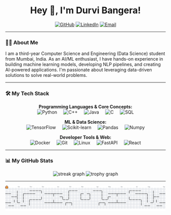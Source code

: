 <h1 align="center">Hey 👋, I'm Durvi Bangera!</h1>

<p align="center">
  <a href="https://github.com/durvibangera"><img src="https://img.shields.io/badge/GitHub-durvibangera-181717?style=for-the-badge&logo=github" alt="GitHub"/></a>
  <a href="https://linkedin.com/in/durvi-bangera"><img src="https://img.shields.io/badge/LinkedIn-Durvi%20Bangera-0077B5?style=for-the-badge&logo=linkedin" alt="LinkedIn"/></a>
  <a href="mailto:bangeradurvi@gmail.com"><img src="https://img.shields.io/badge/Email-bangeradurvi@gmail.com-D14836?style=for-the-badge&logo=gmail" alt="Email"/></a>
</p>

---

### 👨‍💻 About Me

I am a third-year Computer Science and Engineering (Data Science) student from Mumbai, India. As an AI/ML enthusiast, I have hands-on experience in building machine learning models, developing NLP pipelines, and creating AI-powered applications. I'm passionate about leveraging data-driven solutions to solve real-world problems.

---

### 🛠️ My Tech Stack

<p align="center">
  <strong>Programming Languages & Core Concepts:</strong><br>
  <img src="https://skillicons.dev/icons?i=python" height="40" alt="Python" />
  <img width="12" />
  <img src="https://skillicons.dev/icons?i=cpp" height="40" alt="C++" />
  <img width="12" />
  <img src="https://skillicons.dev/icons?i=java" height="40" alt="Java" />
  <img width="12" />
  <img src="https://skillicons.dev/icons?i=c" height="40" alt="C" />
  <img width="12" />
  <img src="https://skillicons.dev/icons?i=postgresql" height="40" alt="SQL" />
</p>

<p align="center">
  <strong>ML & Data Science:</strong><br>
  <img src="https://skillicons.dev/icons?i=tensorflow" height="40" alt="TensorFlow" />
  <img width="12" />
  <img src="https://skillicons.dev/icons?i=scikit-learn" height="40" alt="Scikit-learn" />
  <img width="12" />
  <img src="https://skillicons.dev/icons?i=pandas" height="40" alt="Pandas" />
  <img width="12" />
  <img src="https://skillicons.dev/icons?i=numpy" height="40" alt="Numpy" />
</p>

<p align="center">
  <strong>Developer Tools & Web:</strong><br>
  <img src="https://skillicons.dev/icons?i=docker" height="40" alt="Docker" />
  <img width="12" />
  <img src="https://skillicons.dev/icons?i=git" height="40" alt="Git" />
  <img width="12" />
  <img src="https://skillicons.dev/icons?i=linux" height="40" alt="Linux" />
  <img width="12" />
  <img src="https://skillicons.dev/icons?i=fastapi" height="40" alt="FastAPI" />
  <img width="12" />
   <img src="https://skillicons.dev/icons?i=react" height="40" alt="React" />
</p>

---

### 📊 My GitHub Stats

<div align="center">
  <img src="https://streak-stats.demolab.com?user=durvibangera&locale=en&mode=daily&theme=dracula&hide_border=false&border_radius=5&order=3" height="150" alt="streak graph"  />
  <img src="https://github-profile-trophy.vercel.app?username=durvibangera&theme=dracula&column=-1&row=1&margin-w=8&margin-h=8&no-bg=false&no-frame=false&order=4" height="150" alt="trophy graph"  />
</div>

---


<picture>
  <source media="(prefers-color-scheme: dark)" srcset="https://raw.githubusercontent.com/durvibangera/durvibangera/output/pacman-contribution-graph-dark.svg">
  <source media="(prefers-color-scheme: light)" srcset="https://raw.githubusercontent.com/durvibangera/durvibangera/output/pacman-contribution-graph.svg">
  <img alt="pacman contribution graph" src="https://raw.githubusercontent.com/durvibangera/durvibangera/output/pacman-contribution-graph.svg">
</picture>